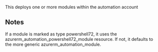 This deploys one or more modules within the automation account

## Notes

If a module is marked as type powershell72, it uses the azurerm_automation_powershell72_module resource. If not, it defaults to the more generic azurerm_automation_module.

